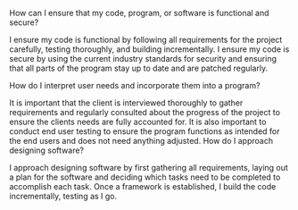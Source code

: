How can I ensure that my code, program, or software is functional and secure?

I ensure my code is functional by following all requirements for the project carefully, testing thoroughly, and building incrementally. I ensure my code is secure by using the current industry standards for security and ensuring that all parts of the program stay up to date and are patched regularly.

How do I interpret user needs and incorporate them into a program?

It is important that the client is interviewed thoroughly to gather requirements and regularly consulted about the progress of the project to ensure the clients needs are fully accounted for. It is also important to conduct end user testing to ensure the program functions as intended for the end users and does not need anything adjusted.
How do I approach designing software?

I approach designing software by first gathering all requirements, laying out a plan for the software and deciding which tasks need to be completed to accomplish each task. Once a framework is established, I build the code incrementally, testing as I go. 
